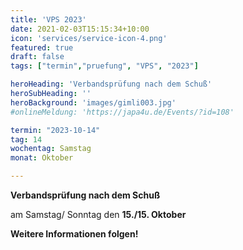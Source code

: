 ```yaml
---
title: 'VPS 2023'
date: 2021-02-03T15:15:34+10:00
icon: 'services/service-icon-4.png'
featured: true
draft: false
tags: ["termin","pruefung", "VPS", "2023"]

heroHeading: 'Verbandsprüfung nach dem Schuß'
heroSubHeading: ''
heroBackground: 'images/gimli003.jpg'
#onlineMeldung: 'https://japa4u.de/Events/?id=108'

termin: "2023-10-14"
tag: 14
wochentag: Samstag
monat: Oktober

---
```


**Verbandsprüfung nach dem Schuß**

am Samstag/ Sonntag den **15./15. Oktober**

**Weitere Informationen folgen!**
